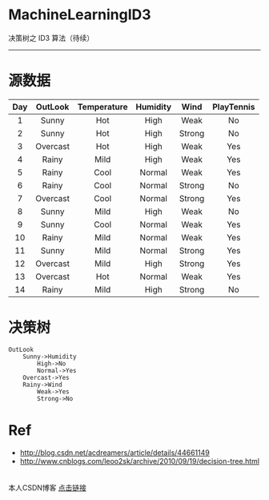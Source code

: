# MachineLearningID3
决策树之 ID3 算法（待续）

----------------------------------------------

# 源数据
|  Day  |    OutLook      |   Temperature   |   Humidity   |   Wind   |   PlayTennis   |
| :---: | :-------------: | :-------------: | :----------: | :------: | :------------: |
|   1   |  Sunny          |  Hot            |  High        |  Weak    |  No            |
|   2   |  Sunny          |  Hot            |  High        |  Strong  |  No            |
|   3   |  Overcast       |  Hot            |  High        |  Weak    |  Yes           |
|   4   |  Rainy          |  Mild           |  High        |  Weak    |  Yes           |
|   5   |  Rainy          |  Cool           |  Normal      |  Weak    |  Yes           |
|   6   |  Rainy          |  Cool           |  Normal      |  Strong  |  No            |
|   7   |  Overcast       |  Cool           |  Normal      |  Strong  |  Yes           |
|   8   |  Sunny          |  Mild           |  High        |  Weak    |  No            |
|   9   |  Sunny          |  Cool           |  Normal      |  Weak    |  Yes           |
|   10  |  Rainy          |  Mild           |  Normal      |  Weak    |  Yes           |
|   11  |  Sunny          |  Mild           |  Normal      |  Strong  |  Yes           |
|   12  |  Overcast       |  Mild           |  High        |  Strong  |  Yes           |
|   13  |  Overcast       |  Hot            |  Normal      |  Weak    |  Yes           |
|   14  |  Rainy          |  Mild           |  High        |  Strong  |  No            |

# 决策树
```text
OutLook
    Sunny->Humidity
        High->No
        Normal->Yes
    Overcast->Yes
    Rainy->Wind
        Weak->Yes
        Strong->No
```

# Ref
-   http://blog.csdn.net/acdreamers/article/details/44661149
-   http://www.cnblogs.com/leoo2sk/archive/2010/09/19/decision-tree.html

　　　　　　　　　　　　　　　　　　　　　　　　　　　　　　　　　　　　　　　　　　　　　　　　　　本人CSDN博客 [点击链接](http://blog.csdn.net/lemon_tree12138)
